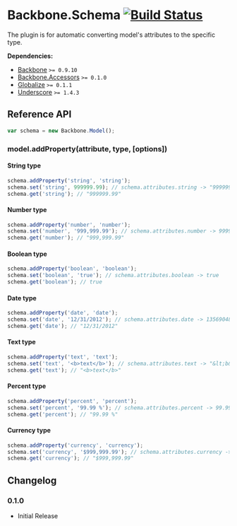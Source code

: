 [lnk]: https://travis-ci.org/DreamTheater/Backbone.Schema
[img]: https://secure.travis-ci.org/DreamTheater/Backbone.Schema.png

# Backbone.Schema [![Build Status][img]][lnk]
The plugin is for automatic converting model's attributes to the specific type.

**Dependencies:**

  - [Backbone](https://github.com/documentcloud/backbone) `>= 0.9.10`
  - [Backbone.Accessors](https://github.com/DreamTheater/Backbone.Accessors) `>= 0.1.0`
  - [Globalize](https://github.com/jquery/globalize) `>= 0.1.1`
  - [Underscore](https://github.com/documentcloud/underscore) `>= 1.4.3`

## Reference API
```js
var schema = new Backbone.Model();
```

### model.addProperty(attribute, type, [options])
#### String type
```js
schema.addProperty('string', 'string');
schema.set('string', 999999.99); // schema.attributes.string -> "999999.99"
schema.get('string'); // "999999.99"
```

#### Number type
```js
schema.addProperty('number', 'number');
schema.set('number', '999,999.99'); // schema.attributes.number -> 999999.99
schema.get('number'); // "999,999.99"
```

#### Boolean type
```js
schema.addProperty('boolean', 'boolean');
schema.set('boolean', 'true'); // schema.attributes.boolean -> true
schema.get('boolean'); // true
```

#### Date type
```js
schema.addProperty('date', 'date');
schema.set('date', '12/31/2012'); // schema.attributes.date -> 1356904800000
schema.get('date'); // "12/31/2012"
```

#### Text type
```js
schema.addProperty('text', 'text');
schema.set('text', '<b>text</b>'); // schema.attributes.text -> "&lt;b&gt;text&lt;&#x2F;b&gt;"
schema.get('text'); // "<b>text</b>"
```

#### Percent type
```js
schema.addProperty('percent', 'percent');
schema.set('percent', '99.99 %'); // schema.attributes.percent -> 99.99
schema.get('percent'); // "99.99 %"
```

#### Currency type
```js
schema.addProperty('currency', 'currency');
schema.set('currency', '$999,999.99'); // schema.attributes.currency -> 999999.99
schema.get('currency'); // "$999,999.99"
```

## Changelog
### 0.1.0
  - Initial Release
